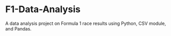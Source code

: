 # F1-Data-Analysis
A data analysis project on Formula 1 race results using Python, CSV module, and Pandas.
